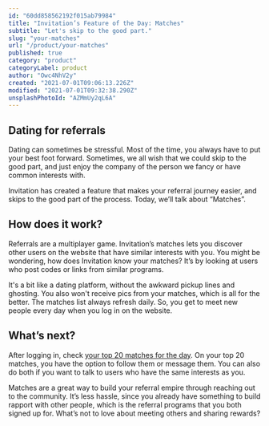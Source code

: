 ```yaml
---
id: "60dd858562192f015ab79984"
title: "Invitation’s Feature of the Day: Matches"
subtitle: "Let's skip to the good part."
slug: "your-matches"
url: "/product/your-matches"
published: true
category: "product"
categoryLabel: product
author: "Owc4NhV2y"
created: "2021-07-01T09:06:13.226Z"
modified: "2021-07-01T09:32:38.290Z"
unsplashPhotoId: "AZMmUy2qL6A"
---
```

## **Dating for referrals&nbsp;**

Dating can sometimes be stressful. Most of the time, you always have to put your best foot forward. Sometimes, we all wish that we could skip to the good part, and just enjoy the company of the person we fancy or have common interests with.&nbsp;

Invitation has created a feature that makes your referral journey easier, and skips to the good part of the process. Today, we’ll talk about “Matches”.

## **How does it work?**

Referrals are a multiplayer game. Invitation’s matches lets you discover other users on the website that have similar interests with you. You might be wondering, how does Invitation know your matches? It’s by looking at users who post codes or links from similar programs.

It's a bit like a dating platform, without the awkward pickup lines and ghosting. You also won't receive pics from your matches, which is all for the better. The matches list always refresh daily. So, you get to meet new people every day when you log in on the website.

## **What’s next?**

After logging in, check [your top 20 matches for the day](https://invitation.codes/people/matches). On your top 20 matches, you have the option to follow them or message them. You can also do both if you want to talk to users who have the same interests as you.

Matches are a great way to build your referral empire through reaching out to the community. It’s less hassle, since you already have something to build rapport with other people, which is the referral programs that you both signed up for. What’s not to love about meeting others and sharing rewards?